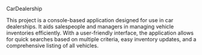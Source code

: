 CarDealership


This project is a console-based application designed for use in car dealerships. It aids salespeople and managers in managing vehicle inventories efficiently. With a user-friendly interface, the application allows for quick searches based on multiple criteria, easy inventory updates, and a comprehensive listing of all vehicles.
